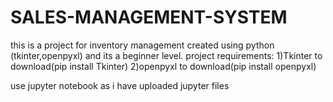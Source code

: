 # SALES-MANAGEMENT-SYSTEM
this is a project for inventory management created using python (tkinter,openpyxl) and its a beginner level. project
requirements:
1)Tkinter to download(pip install Tkinter)
2)openpyxl to download(pip install openpyxl)


use jupyter notebook as i have uploaded jupyter files
